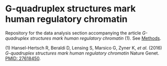 # G-quadruplex structures mark human regulatory chromatin

Repository for the data analysis section accompanying the article *G-quadruplex structures mark human regulatory chromatin* (1). See [Methods](Methods.md).

(1) Hansel-Hertsch R, Beraldi D, Lensing S, Marsico G, Zyner K, *et al.* (2016)
*G-quadruplex structures mark human regulatory chromatin* Nature Genet. [PMID: 27618450](http://www.nature.com/ng/journal/v48/n10/full/ng.3662.html).
